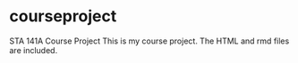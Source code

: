 # courseproject
STA 141A Course Project
This is my course project. The HTML and rmd files are included.
